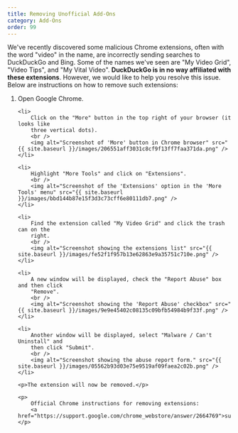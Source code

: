 ```yaml
---
title: Removing Unofficial Add-Ons
category: Add-Ons
order: 99
---
```


<p>
    We've recently discovered some malicious Chrome extensions, often with the
    word "video" in the name, are incorrectly sending searches to DuckDuckGo and
    Bing. Some of the names we've seen are "My Video Grid", "Video Tips", and "My
    Vital Video".
    <strong>DuckDuckGo is in no way affiliated with these extensions</strong>.
    However, we would like to help you resolve this issue. Below are instructions
    on how to remove such extensions:
</p>

<ol>
    <li>Open Google Chrome.</li>

    <li>
        Click on the "More" button in the top right of your browser (it looks like
        three vertical dots).
        <br />
        <img alt="Screenshot of 'More' button in Chrome browser" src="{{ site.baseurl }}/images/206551aff3031c8cf9f13ff7faa371da.png" />
    </li>

    <li>
        Highlight "More Tools" and click on "Extensions".
        <br />
        <img alt="Screenshot of the 'Extensions' option in the 'More Tools' menu" src="{{ site.baseurl }}/images/bbd144b87e15f3d3c73cff6e80111db7.png" />
    </li>

    <li>
        Find the extension called "My Video Grid" and click the trash can on the
        right.
        <br />
        <img alt="Screenshot showing the extensions list" src="{{ site.baseurl }}/images/fe52f1f957b13e62863e9a35751c710e.png" />
    </li>

    <li>
        A new window will be displayed, check the "Report Abuse" box and then click
        "Remove".
        <br />
        <img alt="Screenshot showing the 'Report Abuse' checkbox" src="{{ site.baseurl }}/images/9e9e45402c08135c09bfb54984b9f33f.png" />
    </li>

    <li>
        Another window will be displayed, select "Malware / Can't Uninstall" and
        then click "Submit".
        <br />
        <img alt="Screenshot showing the abuse report form." src="{{ site.baseurl }}/images/05562b93d03e75e9519af09faea2c02b.png" />
    </li>

    <p>The extension will now be removed.</p>

    <p>
        Official Chrome instructions for removing extensions:
        <a href="https://support.google.com/chrome_webstore/answer/2664769">support.google.com/chrome_webstore/answer/2664769</a>
    </p>
</ol>
